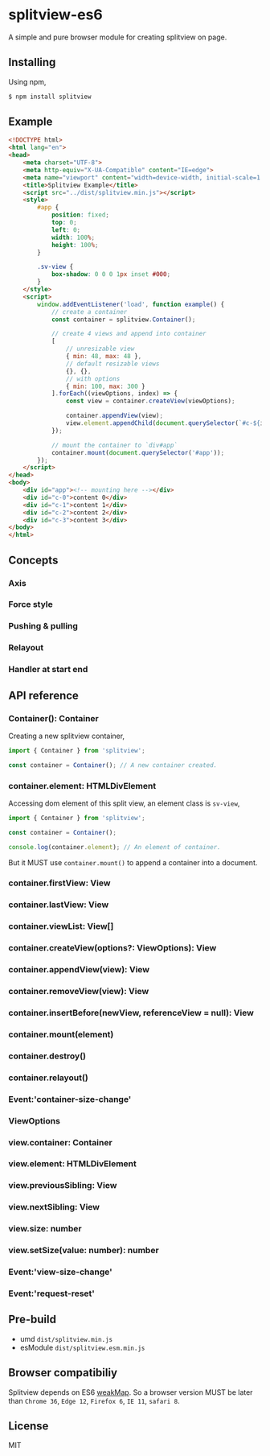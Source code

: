 # splitview-es6
A simple and pure browser module for creating splitview on page.

## Installing
Using npm,
```bash
$ npm install splitview
```
## Example
```html
<!DOCTYPE html>
<html lang="en">
<head>
	<meta charset="UTF-8">
	<meta http-equiv="X-UA-Compatible" content="IE=edge">
	<meta name="viewport" content="width=device-width, initial-scale=1.0">
	<title>Splitview Example</title>
	<script src="../dist/splitview.min.js"></script>
	<style>
		#app {
			position: fixed;
			top: 0;
			left: 0;
			width: 100%;
			height: 100%;
		}

		.sv-view {
			box-shadow: 0 0 0 1px inset #000;
		}
	</style>
	<script>
		window.addEventListener('load', function example() {
			// create a container
			const container = splitview.Container();

			// create 4 views and append into container
			[
				// unresizable view
				{ min: 48, max: 48 },
				// default resizable views
				{}, {},
				// with options
				{ min: 100, max: 300 }
			].forEach((viewOptions, index) => {
				const view = container.createView(viewOptions);

				container.appendView(view);
				view.element.appendChild(document.querySelector(`#c-${index}`));
			});

			// mount the container to `div#app`
			container.mount(document.querySelector('#app'));
		});
	</script>
</head>
<body>
	<div id="app"><!-- mounting here --></div>
	<div id="c-0">content 0</div>
	<div id="c-1">content 1</div>
	<div id="c-2">content 2</div>
	<div id="c-3">content 3</div>
</body>
</html>
```

## Concepts

### Axis

### Force style

### Pushing & pulling

### Relayout

### Handler at start end

## API reference

### **Container()**: Container
Creating a new splitview container,
```js
import { Container } from 'splitview';

const container = Container(); // A new container created.
```

### **container.element**: HTMLDivElement
Accessing dom element of this split view, an element class is `sv-view`,
```js
import { Container } from 'splitview';

const container = Container();

console.log(container.element); // An element of container.
```
But it MUST use `container.mount()` to append a container into a document.

### **container.firstView**: View

### **container.lastView**: View

### **container.viewList**: View[]

### **container.createView(options?: ViewOptions)**: View

### **container.appendView(view)**: View

### **container.removeView(view)**: View

### **container.insertBefore(newView, referenceView = null)**: View

### **container.mount(element)**

### **container.destroy()**

### **container.relayout()**

### Event:**'container-size-change'**

### **ViewOptions**

### **view.container**: Container

### **view.element**: HTMLDivElement

### **view.previousSibling**: View

### **view.nextSibling**: View

### **view.size**: number

### **view.setSize(value: number)**: number

### Event:**'view-size-change'**

### Event:**'request-reset'**

## Pre-build

* umd `dist/splitview.min.js`
* esModule `dist/splitview.esm.min.js`
## Browser compatibiliy
Splitview depends on ES6 [weakMap](https://developer.mozilla.org/zh-CN/docs/Web/JavaScript/Reference/Global_Objects/WeakMap). So a browser version MUST be later than `Chrome 36`, `Edge 12`, `Firefox 6`, `IE 11`, `safari 8`.

## License
MIT